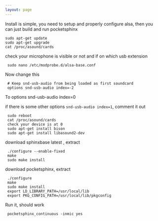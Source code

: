 ```yaml
---
layout: page 
---
```

Install is simple, you need to setup and properly configure alsa, then you can 
just build and run pocketsphinx

	
	sudo apt-get update
	sudo apt-get upgrade
	cat /proc/asound/cards


check your microphone is visible or not and if on which usb extension

     sudo nano /etc/modprobe.d/alsa-base.conf


Now change this

     # Keep snd-usb-audio from being loaded as first soundcard 
     options snd-usb-audio index=-2

To
     options snd-usb-audio index=0

if there is some other options `snd-usb-audio index=1`, comment it out

     sudo reboot 
     cat /proc/asound/cards 
     check your device is at 0
     sudo apt-get install bison
     sudo apt-get install libasound2-dev

download sphinxbase latest , extract
     
     ./configure --enable-fixed
     make
     sudo make install

download pocketsphinx, extract
     
     ./configure
     make
     sudo make install
     export LD_LIBRARY_PATH=/usr/local/lib 
     export PKG_CONFIG_PATH=/usr/local/lib/pkgconfig

Run it, should work

     pocketsphinx_continuous -inmic yes

